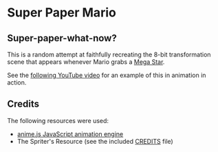 Super Paper Mario
================================================================================

Super-paper-what-now?
--------------------------------------------------------------------------------

This is a random attempt at faithfully recreating the 8-bit transformation
scene that appears whenever Mario grabs a
[Mega Star](https://www.mariowiki.com/Mega_Star).

See the [following YouTube video](https://www.youtube.com/watch?v=xnuDhFJaSm8) 
for an example of this in animation in action.


Credits
--------------------------------------------------------------------------------

The following resources were used:

* [anime.js JavaScript animation engine](http://anime-js.com/)
* The Spriter's Resource (see the included [CREDITS](CREDITS.md) file)
